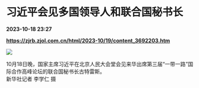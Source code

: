 # 习近平会见多国领导人和联合国秘书长

**2023-10-18 23:27**

**https://zjrb.zjol.com.cn/html/2023-10/19/content_3692203.htm**

![](https://zjrb.zjol.com.cn/images/2023-10/19/zjrb2023101900003v02b005.jpg)

10月18日晚，国家主席习近平在北京人民大会堂会见来华出席第三届“一带一路”国际合作高峰论坛的联合国秘书长古特雷斯。  
新华社记者 李学仁 摄